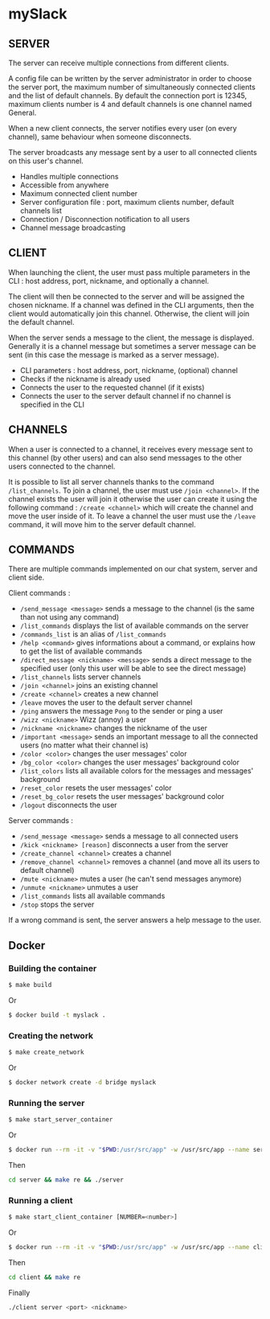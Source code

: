 # mySlack

## SERVER

The server can receive multiple connections from different clients.

A config file can be written by the server administrator in order to choose the server port, the maximum number of simultaneously connected clients and the list of default channels.
By default the connection port is 12345, maximum clients number is 4 and default channels is one channel named General.

When a new client connects, the server notifies every user (on every channel), same behaviour when someone disconnects.

The server broadcasts any message sent by a user to all connected clients on this user's channel.

- Handles multiple connections
- Accessible from anywhere
- Maximum connected client number
- Server configuration file : port, maximum clients number, default channels list
- Connection / Disconnection notification to all users
- Channel message broadcasting

## CLIENT

When launching the client, the user must pass multiple parameters in the CLI : host address, port, nickname, and optionally a channel.

The client will then be connected to the server and will be assigned the chosen nickname. If a channel was defined in the CLI arguments, then the client would automatically join this channel. Otherwise, the client will join the default channel.

When the server sends a message to the client, the message is displayed. Generally it is a channel message but sometimes a server message can be sent (in this case the message is marked as a server message).

- CLI parameters : host address, port, nickname, (optional) channel
- Checks if the nickname is already used
- Connects the user to the requested channel (if it exists)
- Connects the user to the server default channel if no channel is specified in the CLI

## CHANNELS

When a user is connected to a channel, it receives every message sent to this channel (by other users) and can also send messages to the other users connected to the channel.

It is possible to list all server channels thanks to the command `/list_channels`. To join a channel, the user must use `/join <channel>`. If the channel exists the user will join it otherwise the user can create it using the following command : `/create <channel>` which will create the channel and move the user inside of it. To leave a channel the user must use the `/leave` command, it will move him to the server default channel.

## COMMANDS

There are multiple commands implemented on our chat system, server and client side.

Client commands :
- `/send_message <message>` sends a message to the channel (is the same than not using any command)
- `/list_commands` displays the list of available commands on the server
- `/commands_list` is an alias of `/list_commands`
- `/help <command>` gives informations about a command, or explains how to get the list of available commands
- `/direct_message <nickname> <message>` sends a direct message to the specified user (only this user will be able to see the direct message)
- `/list_channels` lists server channels
- `/join <channel>` joins an existing channel
- `/create <channel>` creates a new channel
- `/leave` moves the user to the default server channel
- `/ping` answers the message `Pong` to the sender or ping a user
- `/wizz <nickname>` Wizz (annoy) a user
- `/nickname <nickname>` changes the nickname of the user
- `/important <message>` sends an important message to all the connected users (no matter what their channel is)
- `/color <color>` changes the user messages' color 
- `/bg_color <color>` changes the user messages' background color
- `/list_colors` lists all available colors for the messages and messages' background
- `/reset_color` resets the user messages' color
- `/reset_bg_color` resets the user messages' background color
- `/logout` disconnects the user

Server commands :
- `/send_message <message>` sends a message to all connected users
- `/kick <nickname> [reason]` disconnects a user from the server
- `/create_channel <channel>` creates a channel
- `/remove_channel <channel>` removes a channel (and move all its users to default channel)
- `/mute <nickname>` mutes a user (he can't send messages anymore)
- `/unmute <nickname>` unmutes a user
- `/list_commands` lists all available commands
- `/stop` stops the server

If a wrong command is sent, the server answers a help message to the user.

## Docker

### Building the container
```bash
$ make build
```
Or
```bash
$ docker build -t myslack .
```

### Creating the network
```bash
$ make create_network
```
Or
```bash
$ docker network create -d bridge myslack
```

### Running the server
```bash
$ make start_server_container
```
Or
```bash
$ docker run --rm -it -v "$PWD:/usr/src/app" -w /usr/src/app --name server --net myslack myslack
```

Then
```bash
cd server && make re && ./server
```


### Running a client
```bash
$ make start_client_container [NUMBER=<number>]
```
Or
```bash
$ docker run --rm -it -v "$PWD:/usr/src/app" -w /usr/src/app --name client_1 --net myslack myslack
```

Then
```bash
cd client && make re
```
Finally
```bash
./client server <port> <nickname>
```